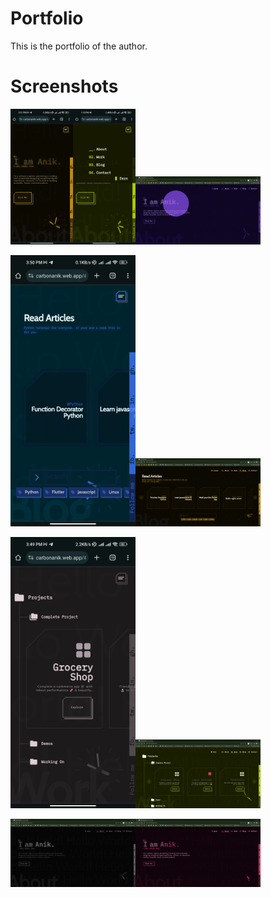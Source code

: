 # Portfolio

This is the portfolio of the author.

# Screenshots

<img src="screenshots/about_mobile_canary.jpg" width="100"><img src="screenshots/about_mobile_farn_menu_down.jpg" width="100"><img src="screenshots/about_pc_prism.png" width="200">

<img src="screenshots/blog_mobile_space.jpg" width="200"><img src="screenshots/blog_pc_canary.png" width="200">

<img src="screenshots/work_mobile_mute.jpg" width="200"><img src="screenshots/project_pc_fern.png" width="200">

<img src="screenshots/intro_pc_moto.png" width="200"><img src="screenshots/intro_pc_pink.png" width="200">

